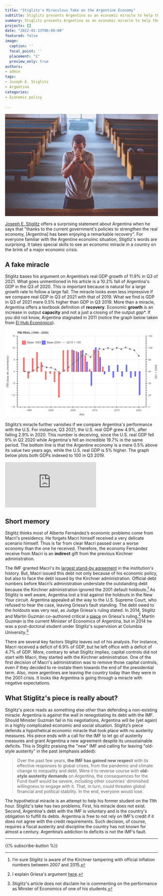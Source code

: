 ```yaml
---
title: "Stiglitz's Miraculous Take on the Argentine Economy"
subtitle: Stiglitz presents Argentina as an economic miracle to help the government in his negotiations with the IMF.
summary: Stiglitz presents Argentina as an economic miracle to help the government in his negotiations with the IMF.
projects: []
date: "2022-01-13T06:00:00"
featured: false
image:
  caption: ''
  focal_point: ''
  placement: "2"
  preview_only: true
authors:
- admin
tags:
- Joseph E. Stiglitz
- Argentina
categories:
- Economic policy

---
```


![featured](featured.jpg)

[Joseph E. Stiglitz](https://www.project-syndicate.org/commentary/argentina-covid-economic-miracle-by-joseph-e-stiglitz-2022-01) offers a surprising statement about Argentina when he says that "thanks to the current government's policies to strengthen the real economy, [Argentina] has been enjoying a remarkable recovery". For everyone familiar with the Argentine econoimc situation, Stigtliz's words are surprising. It takes special skills to see an economic miracle in a country on the brink of a major economic crisis.

## A fake miracle

Stiglitz bases his argument on Argentina’s real GDP growth of 11.9% in Q3 of 2021. What goes unmentioned in his article is a 10.2% fall of Argentina's GDP in the Q3 of 2020. This is important because is natural for a large growth rate to follow a large fall. The miracle looks even less impressive if we compare real GDP in Q3 of 2021 with that of 2019. What we find is GDP in Q3 of 2021 mere 0.5% higher than GDP in Q3 2019. More than a miracle, Argentina offers a textbook definition of **recovery**. Economic **growth** is an increase in output **capacity** and not a just a closing of the output *gap**. If you did not know, Argentina stagnated in 2011 (notice the graph below taken from [El Hub Económico](https://www.elhubeconomico.com/)).


![PBI](pbi_real.png)

  
Stiglitz’s miracle further vanishes if we compare Argentina's performance with the U.S. For instance, Q3 2021, the U.S. real GDP grew 4.9%, after falling 2.9% in 2020. This number is deceiving, since the U.S. real GDP fell 9% in Q2 2020 while Argentina's fell an incredible 19.7% in the same period. The bottom line is that the Argentine economy is a mere 0.5% above its value two years ago, while the U.S. real GDP is 5% higher. The graph below plots both GDPs indexed to 100 in Q3 2019. 

<div class="embed-container"><iframe src="https://fred.stlouisfed.org/graph/graph-landing.php?g=KM7z&width=670&height=475" scrolling="no" frameborder="0" style="overflow:hidden;" allowTransparency="true" loading="lazy"></iframe></div><script src="https://fred.stlouisfed.org/graph/js/embed.js" type="text/javascript"></script>

## Short memory

Stiglitz thinks most of Alberto Fernández’s economic problems come from Macri's presidency. He forgets Macri himself received a very delicate scenario himself. Thus is far from clear Macri passed over a worse economy than the one he received. Therefore, the economy Fernández receive from Macri is an **indirect** gift from the previous Kirchner administration.

The IMF granted Macri's its [largest stand-by agreement](https://economic-order.netlify.app/post/2022-01-10/) in the institution's history. But, Macri issued this debt not only because of his economic policy, but also to face the debt issued by the Kirchner administration. Official debt numbers before Macri’s administration understate the outstanding debt because the Kirchner administration ignored the 2001 default holdouts.[^1] As Stiglitz is well aware, Argentina lost a trial against the holdouts in the New Your circuit. Argentina appealed all the way to the U.S. Supreme Court, who refused to hear the case, leaving Griesa’s fault standing. The debt owed to the holdouts was very real, as Judge Griesa's ruling stated. In 2014, Stiglitz and Martín Guzmán co-authored critical a [piece](https://www.project-syndicate.org/commentary/joseph-e--stiglitz-and-martin-guzman-argue-that-the-country-s-default-will-ultimately-harm-america#:~:text=Argentina%E2%80%99s%20Griesafault%20Aug%207%2C%202014%20Joseph%20E.%20Stiglitz%2C,full%20the%207%25%20who%20refused%20a%20restructuring%20deal.) on Griesa's ruling.[^2] Martín Guzmán is the current Minister of Economics of Argentina, but in 2014 he was a post-doctoral student under Stigtliz's supervision at Columbia University.[^3]
[^1]: I’m sure Stiglitz is aware of the Kirchner tampering with official inflation numbers between 2007 and 2015.
[^2]: I explain Griesa's argument [here](http://papers.ssrn.com/sol3/papers.cfm?abstract_id=2579438).
[^3]: Stiglitz's article does not disclaim he is commenting on the performance as Minster of Economics of one of his students.

There are several key factors Stiglitz leaves out of his analysis. For instance, Macri received a deficit of 6.9% of GDP, but he left office with a deficit of 4.7% of GDP. More, contrary to what Stiglitz implies, capital controls did not start with Macri, they started with the Kirchner administration. One of the first decision of Macri's administration was to remove those capital controls, even if they decided to re-instate them towards the end of the presidential term. Also, more argentines are leaving the country today than they were in the 2001 crisis. It looks like Argentina is going through a miracle with negative expectations.

## What Stiglitz's piece is really about?

Stiglitz's piece reads as something else other than defending a non-existing miracle. Argentina is against the wall in renegotiating its debt with the IMF. Should Minister Guzmán fail in his negotiations, Argentina will be (yet again) in a highly complicated economic and social situation. Stiglitz’s piece defends a hypothetical economic miracle that took place with no austerity measures. His piece ends with a call for the IMF to let go of austerity measures and grant Argentina a new agreement despite its unsustainable deficits. This is Stiglitz praising the "new" IMF and calling for leaving "old-style austerity" in the past (emphasis added):

> Over the past few years, **the IMF has gained new respect** with its effective responses to global crises, from the pandemic and climate change to inequality and debt. Were it to reverse course with **old-style austerity demands** on Argentina, the consequences for the Fund itself would be severe, including other countries’ diminished willingness to engage with it. That, in turn, could threaten global financial and political stability. In the end, everyone would lose.

The hypothetical miracle is an attempt to help his former student on the 11th hour. Stiglitz's take has two problems. First, his miracle does not exist. Second, Argentina's debt with the IMF is voluntary and is the country's obligation to fulfill its debts. Argentina is free to not rely on IMF’s credit if it does not agree with the credit requirements. Such decision, of course, requires a fiscal austerity and discipline the country has not known for almost a century. Argentina’s addiction to deficits is not the IMF’s fault.

---

{{% subscribe-button %}}